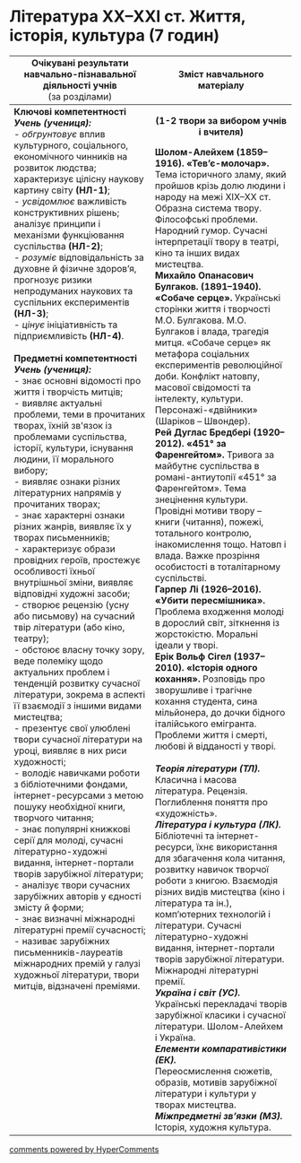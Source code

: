 <div id="hypercomments_widget" class="js-hypercomments-widget invisible"></div>

# Література XX–XXI ст. Життя, історія, культура (7 годин)

<table>
  <tr>
    <td width="50%" align="center"><b>Очікувані результати навчально-пізнавальної діяльності учнів</b><br>
(за розділами)</td>
    <td width="50%" align="center"><b>Зміст навчального матеріалу</b></td>
  </tr>
<tbody>
  <tr>
    <td width="50%" style="vertical-align:top !important;">
<b>Ключові компетентності</b><br>
<i><b>Учень (учениця):</b></i><br>
- <i>обгрунтовує</i> вплив культурного, соціального, економічного чинників на розвиток людства; характеризує цілісну наукову картину світу <b>(НЛ-1)</b>;<br>
- <i>усвідомлює</i> важливість конструктивних рішень; аналізує принципи і механізми  функціювання суспільства <b>(НЛ-2)</b>;<br>
- <i>розуміє</i> відповідальність за духовне й фізичне здоров’я, прогнозує ризики непродуманих наукових та суспільних експериментів <b>(НЛ-3)</b>;<br>
- <i>цінує</i> ініціативність та підприємливість <b>(НЛ-4)</b>.<br>
<br>
<b>Предметні компетентності</b><br>
<b><i>Учень (учениця):</i></b><br>
- знає основні відомості про життя і творчість митців;<br>
- виявляє актуальні проблеми, теми в прочитаних творах, їхній зв'язок із проблемами суспільства, історії, культури, існування людини, її морального вибору;<br>
- виявляє ознаки різних літературних напрямів у прочитаних творах;<br>
- знає характерні ознаки різних жанрів, виявляє їх у творах письменників;<br>
- характеризує образи провідних героїв, простежує особливості їхньої внутрішньої зміни, виявляє відповідні художні засоби;<br>
- створює рецензію (усну або письмову) на сучасний твір літератури (або кіно, театру);<br>
- обстоює власну точку зору, веде полеміку щодо актуальних проблем і тенденцій розвитку сучасної літератури, зокрема в аспекті її взаємодії з іншими видами мистецтва;<br>
- презентує свої улюблені твори сучасної літератури на уроці, виявляє в них риси художності;<br>
- володіє навичками роботи з бібліотечними фондами, інтернет-ресурсами з метою пошуку необхідної книги, творчого читання;<br>
- знає популярні книжкові серії для молоді, сучасні літературно-художні видання, інтернет-портали творів зарубіжної літератури;<br>
- аналізує твори сучасних зарубіжних авторів у єдності змісту й форми;<br>
- знає визначні міжнародні літературні премії сучасності;<br>
- називає зарубіжних письменників-лауреатів міжнародних премій у галузі художньої літератури, твори митців, відзначені преміями.
</td>
    <td width="50%" style="vertical-align:top !important;">
<p align="center"><b>(1-2 твори за вибором учнів і вчителя)</b></p>
<b>Шолом-Алейхем (1859–1916). «Тев’є-молочар».</b> Тема історичного зламу, який пройшов крізь долю людини і народу на межі XIX–XX ст. Образна система твору. Філософські проблеми. Народний гумор. Сучасні інтерпретації твору в театрі, кіно та інших видах мистецтва.<br>
<b>Михайло Опанасович Булгаков. (1891–1940). «Собаче серце».</b> Українські сторінки життя і творчості М.О. Булгакова. М.О. Булгаков і влада, трагедія митця. «Собаче серце» як метафора соціальних експериментів революційної доби. Конфлікт натовпу, масової свідомості та інтелекту, культури. Персонажі-«двійники» (Шаріков – Швондер).<br>
<b>Рей Дуглас Бредбері (1920–2012). «451° за Фаренгейтом».</b> Тривога за майбутнє суспільства в романі-антиутопії «451° за Фаренгейтом». Тема знецінення культури. Провідні мотиви твору – книги (читання), пожежі, тотального контролю, інакомислення тощо. Натовп і влада. Важке прозріння особистості в тоталітарному суспільстві.<br>
<b>Гарпер Лі (1926–2016). «Убити пересмішника».</b><br>
Проблема входження молоді в дорослий світ, зіткнення із жорстокістю. Моральні ідеали у творі.<br>
<b>Ерік Вольф Сігел (1937–2010). «Історія одного кохання».</b> Розповідь про зворушливе і трагічне кохання студента, сина мільйонера, до дочки бідного італійського емігранта. Проблеми життя і смерті, любові й відданості у творі.<br>
<br>
<b><i>Теорія літератури (ТЛ).</i></b><br> 
 Класична і масова література. Рецензія. Поглиблення поняття про «художність».<br>
<b><i>Література і культура (ЛК).</i></b><br> 
 Бібліотечні та інтернет-ресурси, їхнє використання для збагачення кола читання, розвитку навичок творчої роботи з книгою. Взаємодія різних видів мистецтва (кіно і література та ін.), комп’ютерних технологій і літератури. Сучасні літературно-художні видання, інтернет-портали  творів зарубіжної літератури. Міжнародні літературні премії.<br>
<b><i>Україна і світ (УС).</i></b><br> 
Українські перекладачі творів зарубіжної класики і сучасної літератури. Шолом-Алейхем і Україна. <br>
<b><i>Елементи компаративістики (ЕК).</i></b><br> 
Переосмислення сюжетів, образів, мотивів зарубіжної літератури і культури у творах мистецтва.<br>
<b><i>Міжпредметні зв’язки (МЗ).</i></b><br>
Історія, художня культура.
  </td>
</tbody>
</table>

<div class="js-hypercomments-container">
<a href="http://hypercomments.com" class="hc-link" title="comments widget">comments powered by HyperComments</a>
</div>